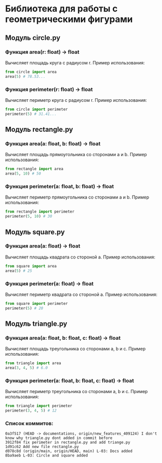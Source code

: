 # Библиотека для работы с геометрическими фигурами

## Модуль circle.py
### Функция area(r: float) -> float
Вычисляет площадь круга с радиусом r. 
Пример использования:
```python
from circle import area
area(5) # 78.53...
```

### Функция perimeter(r: float) -> float
Вычисляет периметр круга с радиусом r.
Пример использования:
```python
from circle import perimeter
perimeter(5) # 31.41...
```

## Модуль rectangle.py
### Функция area(a: float, b: float) -> float
Вычисляет площадь прямоугольника со сторонами a и b.
Пример использования:
```python
from rectangle import area
area(5, 10) # 50
```

### Функция perimeter(a: float, b: float) -> float
Вычисляет периметр прямоугольника со сторонами a и b.
Пример использования:
```python
from rectangle import perimeter
perimeter(5, 10) # 30
```

## Модуль square.py
### Функция area(a: float) -> float
Вычисляет площадь квадрата со стороной a.
Пример использования:
```python
from square import area
area(5) # 25
```

### Функция perimeter(a: float) -> float
Вычисляет периметр квадрата со стороной a.
Пример использования:
```python
from square import perimeter
perimeter(5) # 20
```
## Модуль triangle.py
### Функция area(a: float, b: float, c: float) -> float
Вычисляет площадь треугольника со сторонами a, b и c.
Пример использования:
```python
from triangle import area
area(3, 4, 5) # 6.0
```

### Функция perimeter(a: float, b: float, c: float) -> float
Вычисляет периметр треугольника со сторонами a, b и c.
Пример использования:
```python
from triangle import perimeter
perimeter(3, 4, 5) # 12
```

### Список коммитов:
```shell
0a3f517 (HEAD -> documentations, origin/new_features_409124) I don't know why triangle.py dont added in commit before
3912f84 fix perimeter in rectangle.py and add triange.py
1d91c62 Add new file rectangle.py
d078c8d (origin/main, origin/HEAD, main) L-03: Docs added
8ba9aeb L-03: Circle and square added
```
